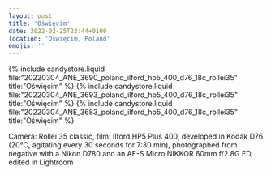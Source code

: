 ```yaml
---
layout: post
title: 'Oświęcim'
date: 2022-02-25T23:44+0100
location: 'Oświęcim, Poland'
emojis: ''
---
```


{% include candystore.liquid file:"20220304_ANE_3690_poland_ilford_hp5_400_d76_18c_rollei35" title:"Oświęcim" %}
{% include candystore.liquid file:"20220304_ANE_3693_poland_ilford_hp5_400_d76_18c_rollei35" title:"Oświęcim" %}
{% include candystore.liquid file:"20220304_ANE_3683_poland_ilford_hp5_400_d76_18c_rollei35" title:"Oświęcim" %}

Camera: Rollei 35 classic, film: Ilford HP5 Plus 400, developed in Kodak D76 (20°C, agitating every 30 seconds for 7:30 min), photographed from negative with a Nikon D780 and an AF-S Micro NIKKOR 60mm f/2.8G ED, edited in Lightroom
